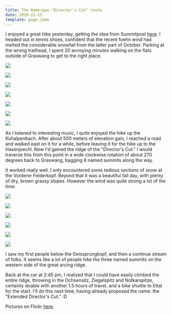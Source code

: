 ```yaml
---
title: The Ammergau "Director's Cut" route
date: 2010-11-15
template: page.jade
---
```


I enjoyed a great hike yesterday, getting the idea from Summitpost [here](http://www.summitpost.org/the-ammergau-seven-summits-or-the-director-s-cut/523264).
I headed out in tennis shoes, confident that the recent foehn wind had
melted the considerable snowfall from the latter part of October. Parking
at the wrong trailhead, I spent 20 annoying minutes walking on the flats
outside of Graswang to get to the right place.
  
  
[![](http://farm5.static.flickr.com/4089/5179512310_01dbb845e7.jpg)](http://www.flickr.com/photos/ripsawridge/5179512310/)
  
[![](http://farm5.static.flickr.com/4104/5178911713_e44720894c.jpg)](http://www.flickr.com/photos/ripsawridge/5178911713/)
  
[![](http://farm2.static.flickr.com/1024/5178914155_4cd530d871.jpg)](http://www.flickr.com/photos/ripsawridge/5178914155/)
  
[![](http://farm2.static.flickr.com/1325/5178915939_4511ebb52e.jpg)](http://www.flickr.com/photos/ripsawridge/5178915939/)
  
[![](http://farm2.static.flickr.com/1314/5178918577_44eb85c24a.jpg)](http://www.flickr.com/photos/ripsawridge/5178918577/)
  
[![](http://farm2.static.flickr.com/1334/5178920355_c6755a0986.jpg)](http://www.flickr.com/photos/ripsawridge/5178920355/)
  
[![](http://farm2.static.flickr.com/1295/5179527616_252903e83b.jpg)](http://www.flickr.com/photos/ripsawridge/5179527616/)
  
  
As I listened to interesting music, I quite enjoyed the hike up the Kuhalpenbach.
After about 500 meters of elevation gain, I reached a road and walked east
on it for a while, before leaving it for the hike up to the Hasenjoechl.
Now I'd gained the ridge of the "Director's Cut." I would traverse this
from this point in a wide clockwise rotation of about 270 degrees back
to Graswang, bagging 8 named summits along the way.
  
  
It worked really well. I only encountered some tedious sections of snow
at the Vorderer Felderkopf. Beyond that it was a beautiful fall day, with
plenty of dry, brown grassy slopes. However the wind was quite strong a
lot of the time.
  
  
  
[![](http://farm2.static.flickr.com/1038/5179530140_ff7ab8d423.jpg)](http://www.flickr.com/photos/ripsawridge/5179530140/)
  
[![](http://farm5.static.flickr.com/4154/5178929771_4dc06a9930.jpg)](http://www.flickr.com/photos/ripsawridge/5178929771/)
  
[![](http://farm2.static.flickr.com/1394/5179537230_d46f9ea360.jpg)](http://www.flickr.com/photos/ripsawridge/5179537230/)
  
[![](http://farm2.static.flickr.com/1260/5179539926_ba3350b881.jpg)](http://www.flickr.com/photos/ripsawridge/5179539926/)
  
[![](http://farm5.static.flickr.com/4110/5178941741_91c41808e4.jpg)](http://www.flickr.com/photos/ripsawridge/5178941741/)
  
[![](http://farm2.static.flickr.com/1294/5179554310_27a3ac9eb0.jpg)](http://www.flickr.com/photos/ripsawridge/5179554310/)
  
  
  
I saw my first people below the Geissprungkopf, and then a continue stream
of folks. It seems like a lot of people hike the three named summits on
the western side of the great arcing ridge.
  
  
Back at the car at 2:45 pm, I realized that I could have easily climbed
the entire ridge, throwing in the Ochsensitz, Ziegelspitz and Notkarspitze,
certainly doable with another 1.5 hours of travel, and a bike shuttle to
Ettal for the start. I'll do this next time, having already proposed the
name: the "Extended Director's Cut." :D
  
  
Pictures on Flickr [here](http://www.flickr.com/photos/ripsawridge/sets/72157625393548922/).
